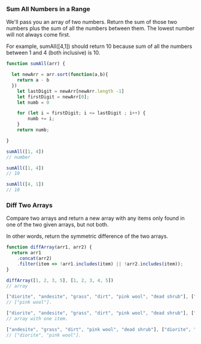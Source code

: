 ### Sum All Numbers in a Range

We'll pass you an array of two numbers. Return the sum of those two numbers plus the sum of all the numbers between them. The lowest number will not always come first.

For example, sumAll([4,1]) should return 10 because sum of all the numbers between 1 and 4 (both inclusive) is 10.

```js
function sumAll(arr) {

  let newArr = arr.sort(function(a,b){
    return a - b
  })
    let lastDigit = newArr[newArr.length -1]
    let firstDigit = newArr[0];
    let numb = 0

    for (let i = firstDigit; i <= lastDigit ; i++) {
        numb += i;
    }
    return numb;

}

sumAll([1, 4]) 
// number

sumAll([1, 4]) 
// 10

sumAll([4, 1]) 
// 10

```


### Diff Two Arrays

Compare two arrays and return a new array with any items only found in one of the two given arrays, but not both. 

In other words, return the symmetric difference of the two arrays.


```js
function diffArray(arr1, arr2) {
  return arr1
    .concat(arr2)
    .filter(item => !arr1.includes(item) || !arr2.includes(item));
}

diffArray([1, 2, 3, 5], [1, 2, 3, 4, 5]) 
// array

["diorite", "andesite", "grass", "dirt", "pink wool", "dead shrub"], ["diorite", "andesite", "grass", "dirt", "dead shrub"] 
// ["pink wool"].

["diorite", "andesite", "grass", "dirt", "pink wool", "dead shrub"], ["diorite", "andesite", "grass", "dirt", "dead shrub"] 
// array with one item.

["andesite", "grass", "dirt", "pink wool", "dead shrub"], ["diorite", "andesite", "grass", "dirt", "dead shrub"] 
// ["diorite", "pink wool"].

```
